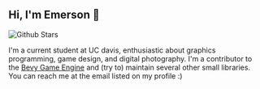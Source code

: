 ## Hi, I'm Emerson 👋
![Github Stars](https://img.shields.io/github/stars/ecoskey)

I'm a current student at UC davis, enthusiastic about graphics programming, game design, and digital photography. I'm a contributor to the [Bevy Game Engine](https://github/com/bevyengine/bevy) and (try to) maintain several other small libraries. You can reach me at the email listed on my profile :)
